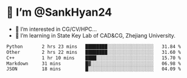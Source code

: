 # 👋 I’m @SankHyan24

- 👀 I’m interested in CG/CV/HPC...
- 🌱 I’m learning in State Key Lab of CAD&CG, Zhejiang University.

<!---
SankHyan24/SankHyan24 is a ✨ special ✨ repository because its `README.md` (this file) appears on your GitHub profile.
You can click the Preview link to take a look at your changes.
--->
<!--START_SECTION:waka-->

```txt
Python       2 hrs 23 mins   ████████░░░░░░░░░░░░░░░░░   31.84 %
Other        2 hrs 22 mins   ████████░░░░░░░░░░░░░░░░░   31.60 %
C++          1 hr 10 mins    ████░░░░░░░░░░░░░░░░░░░░░   15.70 %
Markdown     31 mins         █▓░░░░░░░░░░░░░░░░░░░░░░░   06.98 %
JSON         18 mins         █░░░░░░░░░░░░░░░░░░░░░░░░   04.09 %
```

<!--END_SECTION:waka-->
